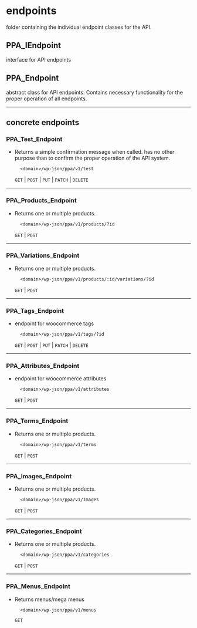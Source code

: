 # endpoints
folder containing the individual endpoint classes for the API.

## PPA_IEndpoint
interface for API endpoints

## PPA_Endpoint
abstract class for API endpoints. Contains necessary functionality for the proper operation of all endpoints.

___
## concrete endpoints

### PPA_Test_Endpoint
- Returns a simple confirmation message when called. has no other purpose than to confirm the proper operation of the API system.

        <domain>/wp-json/ppa/v1/test

    `GET` | `POST` | `PUT` | `PATCH` | `DELETE`

___
### PPA_Products_Endpoint
- Returns one or multiple products.

        <domain>/wp-json/ppa/v1/products/?id

    `GET` | `POST`

___
### PPA_Variations_Endpoint
- Returns one or multiple products.

        <domain>/wp-json/ppa/v1/products/:id/variations/?id

    `GET` | `POST`

___
### PPA_Tags_Endpoint
- endpoint for woocommerce tags

        <domain>/wp-json/ppa/v1/tags/?id

    `GET` | `POST` | `PUT` | `PATCH` | `DELETE`

___
### PPA_Attributes_Endpoint
- endpoint for woocommerce attributes

        <domain>/wp-json/ppa/v1/attributes

    `GET` | `POST`

___
### PPA_Terms_Endpoint
- Returns one or multiple products.

        <domain>/wp-json/ppa/v1/terms

    `GET` | `POST`

___
### PPA_Images_Endpoint
- Returns one or multiple products.

        <domain>/wp-json/ppa/v1/Images

    `GET` | `POST`

___
### PPA_Categories_Endpoint
- Returns one or multiple products.

        <domain>/wp-json/ppa/v1/categories

    `GET` | `POST`

___
### PPA_Menus_Endpoint
- Returns menus/mega menus

        <domain>/wp-json/ppa/v1/menus

    `GET`

